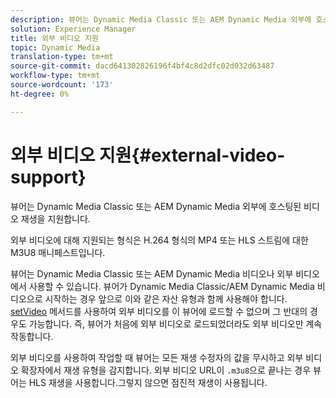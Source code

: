 ```yaml
---
description: 뷰어는 Dynamic Media Classic 또는 AEM Dynamic Media 외부에 호스팅된 비디오 재생을 지원합니다.
solution: Experience Manager
title: 외부 비디오 지원
topic: Dynamic Media
translation-type: tm+mt
source-git-commit: dacd641302826196f4bf4c8d2dfc02d032d63487
workflow-type: tm+mt
source-wordcount: '173'
ht-degree: 0%

---
```



# 외부 비디오 지원{#external-video-support}

뷰어는 Dynamic Media Classic 또는 AEM Dynamic Media 외부에 호스팅된 비디오 재생을 지원합니다.

외부 비디오에 대해 지원되는 형식은 H.264 형식의 MP4 또는 HLS 스트림에 대한 M3U8 매니페스트입니다.

뷰어는 Dynamic Media Classic 또는 AEM Dynamic Media 비디오나 외부 비디오에서 사용할 수 있습니다. 뷰어가 Dynamic Media Classic/AEM Dynamic Media 비디오으로 시작하는 경우 앞으로 이와 같은 자산 유형과 함께 사용해야 합니다. [setVideo](../../c-html5-aem-asset-viewers/c-html5-aem-video360/c-html5-aem-video360-javascriptapiref/r-html5-aem-video360-javascriptapiref-setvideo.md#reference-85d3422d6ce64a36ac74827120b5a17c) 메서드를 사용하여 외부 비디오를 이 뷰어에 로드할 수 없으며 그 반대의 경우도 가능합니다. 즉, 뷰어가 처음에 외부 비디오로 로드되었더라도 외부 비디오만 계속 작동합니다.

외부 비디오를 사용하여 작업할 때 뷰어는 모든 재생 수정자의 값을 무시하고 외부 비디오 확장자에서 재생 유형을 감지합니다. 외부 비디오 URL이 `.m3u8`으로 끝나는 경우 뷰어는 HLS 재생을 사용합니다.그렇지 않으면 점진적 재생이 사용됩니다.
